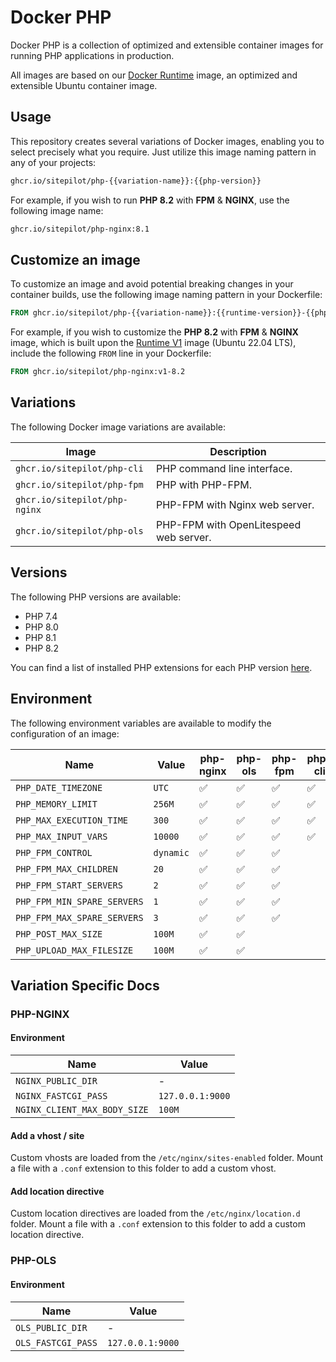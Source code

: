 # Docker PHP

Docker PHP is a collection of optimized and extensible container images for running PHP applications in production.

All images are based on our [Docker Runtime](https://github.com/sitepilot/docker-runtime) image, an optimized and
extensible Ubuntu container image.

## Usage

This repository creates several variations of Docker images, enabling you to select precisely what you require. Just
utilize this image naming pattern in any of your projects:

```bash
ghcr.io/sitepilot/php-{{variation-name}}:{{php-version}}
```

For example, if you wish to run **PHP 8.2** with **FPM** & **NGINX**, use the following image name:

```bash
ghcr.io/sitepilot/php-nginx:8.1
```

## Customize an image

To customize an image and avoid potential breaking changes in your container builds, use the following image naming
pattern in your Dockerfile:

```Dockerfile
FROM ghcr.io/sitepilot/php-{{variation-name}}:{{runtime-version}}-{{php-version}}
```

For example, if you wish to customize the **PHP 8.2** with **FPM** & **NGINX** image, which is built upon
the [Runtime V1](https://github.com/sitepilot/docker-runtime/tree/1.x) image (Ubuntu 22.04 LTS), include the
following `FROM` line in your Dockerfile:

```Dockerfile
FROM ghcr.io/sitepilot/php-nginx:v1-8.2
```

## Variations

The following Docker image variations are available:

| Image                         | Description                            |
|-------------------------------|----------------------------------------|
| `ghcr.io/sitepilot/php-cli`   | PHP command line interface.            |
| `ghcr.io/sitepilot/php-fpm`   | PHP with PHP-FPM.                      |
| `ghcr.io/sitepilot/php-nginx` | PHP-FPM with Nginx web server.         |
| `ghcr.io/sitepilot/php-ols`   | PHP-FPM with OpenLitespeed web server. |

## Versions

The following PHP versions are available:

* PHP 7.4
* PHP 8.0
* PHP 8.1
* PHP 8.2

You can find a list of installed PHP extensions for each PHP version [here](./src/packages).

## Environment

The following environment variables are available to modify the configuration of an image:

| Name                        | Value     | php-nginx | php-ols | php-fpm | php-cli |
|-----------------------------|-----------|-----------|---------|---------|---------|
| `PHP_DATE_TIMEZONE`         | `UTC`     | ✅         | ✅       | ✅       | ✅       |
| `PHP_MEMORY_LIMIT`          | `256M`    | ✅         | ✅       | ✅       | ✅       |
| `PHP_MAX_EXECUTION_TIME`    | `300`     | ✅         | ✅       | ✅       | ✅       |
| `PHP_MAX_INPUT_VARS`        | `10000`   | ✅         | ✅       | ✅       | ✅       |
| `PHP_FPM_CONTROL`           | `dynamic` | ✅         | ✅       | ✅       |         |
| `PHP_FPM_MAX_CHILDREN`      | `20`      | ✅         | ✅       | ✅       |         |
| `PHP_FPM_START_SERVERS`     | `2`       | ✅         | ✅       | ✅       |         |
| `PHP_FPM_MIN_SPARE_SERVERS` | `1`       | ✅         | ✅       | ✅       |         |
| `PHP_FPM_MAX_SPARE_SERVERS` | `3`       | ✅         | ✅       | ✅       |         |
| `PHP_POST_MAX_SIZE`         | `100M`    | ✅         | ✅       |         |         |
| `PHP_UPLOAD_MAX_FILESIZE`   | `100M`    | ✅         | ✅       |         |         |

## Variation Specific Docs

### PHP-NGINX

#### Environment

| Name                         | Value            |
|------------------------------|------------------|
| `NGINX_PUBLIC_DIR`           | -                |
| `NGINX_FASTCGI_PASS`         | `127.0.0.1:9000` |
| `NGINX_CLIENT_MAX_BODY_SIZE` | `100M`           |

#### Add a vhost / site

Custom vhosts are loaded from the `/etc/nginx/sites-enabled` folder. Mount a file with a `.conf` extension to this
folder to add a custom vhost.

#### Add location directive

Custom location directives are loaded from the `/etc/nginx/location.d` folder. Mount a file with a `.conf` extension to
this folder to add a custom location directive.

### PHP-OLS

#### Environment

| Name               | Value            |
|--------------------|------------------|
| `OLS_PUBLIC_DIR`   | -                |
| `OLS_FASTCGI_PASS` | `127.0.0.1:9000` |
